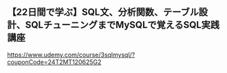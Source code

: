 ## 【22日間で学ぶ】SQL文、分析関数、テーブル設計、SQLチューニングまでMySQLで覚えるSQL実践講座

https://www.udemy.com/course/3sqlmysql/?couponCode=24T2MT120625G2
